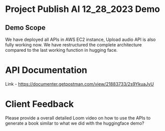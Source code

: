 # Project Publish AI 12_28_2023 Demo

## Demo Scope
We have deployed all APIs in AWS EC2 instance, Upload audio API is also fully working now. We have restructured the complete architecture compared to the last working function in hugging face.

# API Documentation
Link - https://documenter.getpostman.com/view/21883733/2s9YkuaJyU

# Client Feedback
Please provide a overall detailed Loom video on how to use the APIs to generate a book similar to what we did with the huggingface demo?
